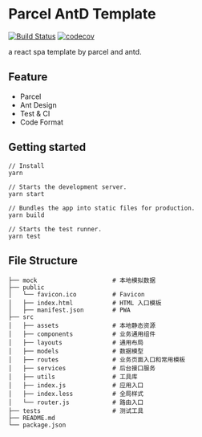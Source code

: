 # Parcel AntD Template
[![Build Status](https://travis-ci.org/ThaddeusJiang/parcel-antd-template.svg?branch=master)](https://travis-ci.org/ThaddeusJiang/parcel-antd-template)
[![codecov](https://codecov.io/gh/ThaddeusJiang/parcel-antd-template/branch/master/graph/badge.svg)](https://codecov.io/gh/ThaddeusJiang/parcel-antd-template)

a react spa template by parcel and antd.

## Feature
- Parcel
- Ant Design
- Test & CI
- Code Format


## Getting started
```
// Install
yarn

// Starts the development server.
yarn start

// Bundles the app into static files for production.
yarn build

// Starts the test runner.
yarn test
```

## File Structure
```
├── mock                     # 本地模拟数据
├── public
│   └── favicon.ico          # Favicon
│   ├── index.html           # HTML 入口模板
│   ├── manifest.json        # PWA
├── src
│   ├── assets               # 本地静态资源
│   ├── components           # 业务通用组件
│   ├── layouts              # 通用布局
│   ├── models               # 数据模型
│   ├── routes               # 业务页面入口和常用模板
│   ├── services             # 后台接口服务
│   ├── utils                # 工具库
│   ├── index.js             # 应用入口
│   ├── index.less           # 全局样式
│   └── router.js            # 路由入口
├── tests                    # 测试工具
├── README.md
└── package.json
```